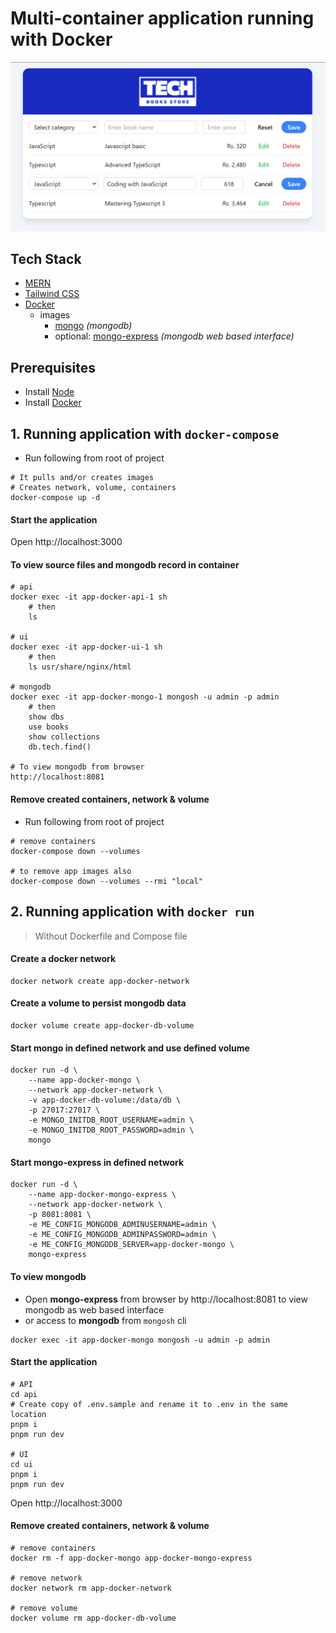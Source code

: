 # Multi-container application running with Docker

![](./readme-images/screenshot.png)

## Tech Stack

- [MERN](https://www.mongodb.com/mern-stack)
- [Tailwind CSS](https://tailwindcss.com/)
- [Docker](https://www.docker.com/)
  - images
    - [mongo](https://hub.docker.com/_/mongo) _(mongodb)_
    - optional: [mongo-express](https://hub.docker.com/_/mongo-express) _(mongodb web based interface)_

## Prerequisites

- Install [Node](https://nodejs.org/en/download/)
- Install [Docker](https://docs.docker.com/desktop/)

## 1. Running application with `docker-compose`

- Run following from root of project

```shell
# It pulls and/or creates images
# Creates network, volume, containers
docker-compose up -d
```

#### Start the application

Open http://localhost:3000

#### To view source files and mongodb record in container

```shell
# api
docker exec -it app-docker-api-1 sh
    # then
    ls

# ui
docker exec -it app-docker-ui-1 sh
    # then
    ls usr/share/nginx/html

# mongodb
docker exec -it app-docker-mongo-1 mongosh -u admin -p admin
    # then
    show dbs
    use books
    show collections
    db.tech.find()

# To view mongodb from browser
http://localhost:8081
```

#### Remove created containers, network & volume

- Run following from root of project

```shell
# remove containers
docker-compose down --volumes

# to remove app images also
docker-compose down --volumes --rmi "local"
```

## 2. Running application with `docker run`

> Without Dockerfile and Compose file

#### Create a docker network

```shell
docker network create app-docker-network
```

#### Create a volume to persist mongodb data

```shell
docker volume create app-docker-db-volume
```

#### Start mongo in defined network and use defined volume

```shell
docker run -d \
    --name app-docker-mongo \
    --network app-docker-network \
    -v app-docker-db-volume:/data/db \
    -p 27017:27017 \
    -e MONGO_INITDB_ROOT_USERNAME=admin \
    -e MONGO_INITDB_ROOT_PASSWORD=admin \
    mongo
```

#### Start mongo-express in defined network

```shell
docker run -d \
    --name app-docker-mongo-express \
    --network app-docker-network \
    -p 8081:8081 \
    -e ME_CONFIG_MONGODB_ADMINUSERNAME=admin \
    -e ME_CONFIG_MONGODB_ADMINPASSWORD=admin \
    -e ME_CONFIG_MONGODB_SERVER=app-docker-mongo \
    mongo-express
```

#### To view mongodb

- Open **mongo-express** from browser by http://localhost:8081 to view mongodb as web based interface
- or access to **mongodb** from `mongosh` cli

```shell
docker exec -it app-docker-mongo mongosh -u admin -p admin
```

#### Start the application

```shell
# API
cd api
# Create copy of .env.sample and rename it to .env in the same location
pnpm i
pnpm run dev

# UI
cd ui
pnpm i
pnpm run dev
```

Open http://localhost:3000

#### Remove created containers, network & volume

```shell
# remove containers
docker rm -f app-docker-mongo app-docker-mongo-express

# remove network
docker network rm app-docker-network

# remove volume
docker volume rm app-docker-db-volume
```
